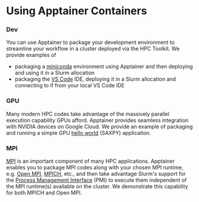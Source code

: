 # Using Apptainer Containers

### Dev

You can use Apptainer to package your development environment to streamline your workflow in a cluster deployed via the HPC Toolkit. We provide examples of 
- packaging a [miniconda](https://docs.conda.io/projects/miniconda/en/latest/) environment using Apptainer and then deploying and using it in a Slurm allocation
- packaging the [VS Code](https://code.visualstudio.com/) IDE, deploying it in a Slurm allocation and connecting to if from your local VS Code IDE

### GPU

Many modern HPC codes take advantage of the massively parallel execution capability GPUs afford. Apptainer provides seamless integration with NVIDIA devices on Google Cloud. We provide an example of packaging and running a simple GPU [hello world](https://developer.nvidia.com/blog/n-ways-to-saxpy-demonstrating-the-breadth-of-gpu-programming-options/) (SAXPY) application.

### MPI

[MPI](https://en.wikipedia.org/wiki/Message_Passing_Interface) is an important component of many HPC applications. Apptainer enables you to package MPI codes along with your chosen MPI runtime, e.g. [Open MPI](https://www.open-mpi.org/), [MPICH](https://www.mpich.org/), etc., and then take advantage Slurm's support for the [Process Management Interface](https://link.springer.com/chapter/10.1007/978-3-642-15646-5_4) (PMI) to execute them independent of the MPI runtime(s) available on the cluster. We demonstrate this capability for both MPICH and Open MPI.